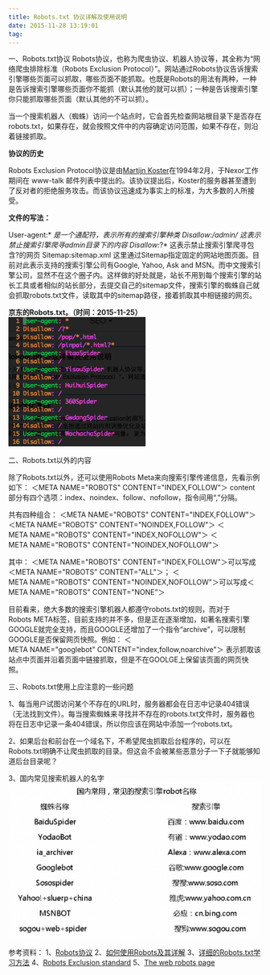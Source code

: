 ```yaml
---
title: Robots.txt 协议详解及使用说明
date: 2015-11-28 13:19:01
tag: 
---
```


一、Robots.txt协议
Robots协议，也称为爬虫协议、机器人协议等，其全称为“网络爬虫排除标准（Robots Exclusion Protocol）”。网站通过Robots协议告诉搜索引擎哪些页面可以抓取，哪些页面不能抓取。也既是Robots的用法有两种，一种是告诉搜索引擎哪些页面你不能抓（默认其他的就可以抓）；一种是告诉搜索引擎你只能抓取哪些页面（默认其他的不可以抓）。

当一个搜索机器人（蜘蛛）访问一个站点时，它会首先检查网站根目录下是否存在robots.txt，如果存在，就会按照文件中的内容确定访问范围，如果不存在，则沿着链接抓取。

**协议的历史**

Robots Exclusion Protocol协议是由[Martijn Koster](https://en.wikipedia.org/wiki/Martijn_Koster)在1994年2月，于Nexor工作期间在 www-talk 邮件列表中提出的。该协议提出后，Koster的服务器甚至遭到了反对者的拒绝服务攻击。而该协议迅速成为事实上的标准，为大多数的人所接受。

**文件的写法：**

User-agent:*
*是一个通配符，表示所有的搜索引擎种类
Disallow:/admin/
这表示禁止搜索引擎爬寻admin目录下的内容
Disallow:*?*
这表示禁止搜索引擎爬寻包含?的网页
Sitemap:sitemap.xml
这里通过Sitemap指定固定的网站地图页面。目前对此表示支持的搜索引擎公司有Google, Yahoo, Ask and MSN。而中文搜索引擎公司，显然不在这个圈子内。这样做的好处就是，站长不用到每个搜索引擎的站长工具或者相似的站长部分，去提交自己的sitemap文件，搜索引擎的蜘蛛自己就会抓取robots.txt文件，读取其中的sitemap路径，接着抓取其中相链接的网页。

**京东的Robots.txt。（时间：2015-11-25）**
![](./20151128-robots-reference/39469-20151128131803499-988227839.png)

二、Robots.txt以外的内容

除了Robots.txt以外，还可以使用Robots Meta来向搜索引擎传递信息，先看示例如下：
＜META NAME="ROBOTS" CONTENT="INDEX,FOLLOW"＞
content部分有四个选项：index、noindex、follow、nofollow，指令间用“,”分隔。

共有四种组合：
＜META NAME="ROBOTS" CONTENT="INDEX,FOLLOW"＞
＜META NAME="ROBOTS" CONTENT="NOINDEX,FOLLOW"＞
＜META NAME="ROBOTS" CONTENT="INDEX,NOFOLLOW"＞
＜META NAME="ROBOTS" CONTENT="NOINDEX,NOFOLLOW"＞

其中：
＜META NAME="ROBOTS" CONTENT="INDEX,FOLLOW"＞可以写成＜META NAME="ROBOTS" CONTENT="ALL"＞；
＜META NAME="ROBOTS" CONTENT="NOINDEX,NOFOLLOW"＞可以写成＜META NAME="ROBOTS" CONTENT="NONE"＞

目前看来，绝大多数的搜索引擎机器人都遵守robots.txt的规则，而对于Robots META标签，目前支持的并不多，但是正在逐渐增加，如著名搜索引擎GOOGLE就完全支持，而且GOOGLE还增加了一个指令“archive”，可以限制GOOGLE是否保留网页快照。例如：
＜META NAME="googlebot" CONTENT="index,follow,noarchive"＞
表示抓取该站点中页面并沿着页面中链接抓取，但是不在GOOLGE上保留该页面的网页快照。

三、Robots.txt使用上应注意的一些问题

1、每当用户试图访问某个不存在的URL时，服务器都会在日志中记录404错误（无法找到文件）。每当搜索蜘蛛来寻找并不存在的robots.txt文件时，服务器也将在日志中记录一条404错误，所以你应该在网站中添加一个robots.txt。

2、如果后台和前台在一个域名下，不希望爬虫抓取后台程序的，可以在Robots.txt明确不让爬虫抓取的目录。但这会不会被某些恶意分子一下子就能够知道后台目录呢？

3、国内常见搜索机器人的名字
![](./20151128-robots-reference/39469-20151128131749812-1855865919.png)

参考资料：
1、[Robots协议](http://baike.baidu.com/link?url=4bmJ0pVWcEcXFXr12RhSUQUErwFXlnBDTwTdoBgzln5Z7_f4w17iak5F1lARYjiqIg8oKP0j5wjvdNRTTbYNUPWqWShsXPG1UtmtrMgZq05FcchgcTsngyfrwLUKCLJ9)
2、[如何使用Robots及其详解](http://www.cnblogs.com/yuzhongwusan/archive/2008/12/06/1348969.html)
3、[详细的Robots.txt学习方法](http://www.chinaz.com/web/2011/1117/221058_2.shtml)
4、[Robots Exclusion standard](https://en.wikipedia.org/wiki/Robots_exclusion_standard)
5、[The web robots page](http://www.robotstxt.org/)












